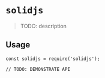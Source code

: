 # `solidjs`

> TODO: description

## Usage

```
const solidjs = require('solidjs');

// TODO: DEMONSTRATE API
```

